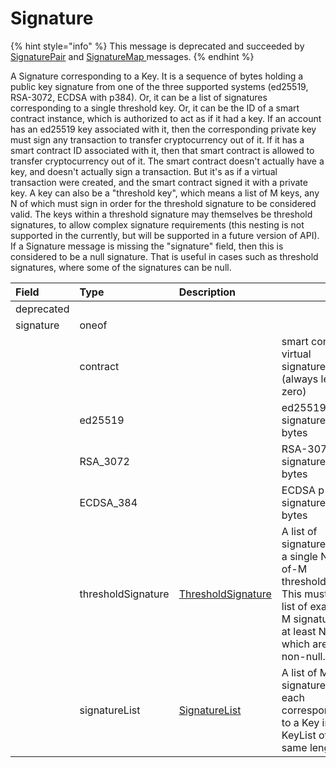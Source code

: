 # Signature

{% hint style="info" %}
This message is deprecated and succeeded by [SignaturePair](signature-pair.md) and [SignatureMap ](signaturemap.md)messages.
{% endhint %}

A Signature corresponding to a Key. It is a sequence of bytes holding a public key signature from one of the three supported systems \(ed25519, RSA-3072, ECDSA with p384\). Or, it can be a list of signatures corresponding to a single threshold key. Or, it can be the ID of a smart contract instance, which is authorized to act as if it had a key. If an account has an ed25519 key associated with it, then the corresponding private key must sign any transaction to transfer cryptocurrency out of it. If it has a smart contract ID associated with it, then that smart contract is allowed to transfer cryptocurrency out of it. The smart contract doesn't actually have a key, and doesn't actually sign a transaction. But it's as if a virtual transaction were created, and the smart contract signed it with a private key. A key can also be a "threshold key", which means a list of M keys, any N of which must sign in order for the threshold signature to be considered valid. The keys within a threshold signature may themselves be threshold signatures, to allow complex signature requirements \(this nesting is not supported in the currently, but will be supported in a future version of API\). If a Signature message is missing the "signature" field, then this is considered to be a null signature. That is useful in cases such as threshold signatures, where some of the signatures can be null.

| Field | Type | Description | ​ |
| :--- | :--- | :--- | :--- |
| deprecated | ​ | ​ | ​ |
| signature | oneof | ​ | ​ |
| ​ | contract | ​ | smart contract virtual signature \(always length zero\) |
| ​ | ed25519 | ​ | ed25519 signature bytes |
| ​ | RSA\_3072 | ​ | RSA-3072 signature bytes |
| ​ | ECDSA\_384 | ​ | ECDSA p-384 signature bytes |
| ​ | thresholdSignature | ​[ThresholdSignature](thresholdsignature.md)​ | A list of signatures for a single N-of-M threshold Key. This must be a list of exactly M signatures, at least N of which are non-null. |
| ​ | signatureList | ​[SignatureList](signature-list.md)​ | A list of M signatures, each corresponding to a Key in a KeyList of the same length. |

####   <a id="undefined"></a>

